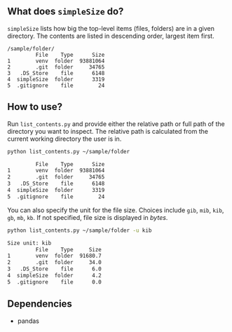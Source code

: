 ## What does `simpleSize` do?
`simpleSize` lists how big the top-level items (files, folders) are in a given directory. The contents are listed in descending order, largest item first.
```
/sample/folder/
         File    Type      Size
1        venv  folder  93881064
2        .git  folder     34765
3   .DS_Store    file      6148
4  simpleSize  folder      3319
5  .gitignore    file        24
```

## How to use?
Run `list_contents.py` and provide either the relative path or full path of the directory you want to inspect. The relative path is calculated from the current
working directory the user is in.
```bash
python list_contents.py ~/sample/folder

         File    Type      Size
1        venv  folder  93881064
2        .git  folder     34765
3   .DS_Store    file      6148
4  simpleSize  folder      3319
5  .gitignore    file        24
```
You can also specify the unit for the file size. Choices include `gib`, `mib`, `kib`, `gb`, `mb`, `kb`. If not specified, file size is displayed in *bytes*.
```bash
python list_contents.py ~/sample/folder -u kib

Size unit: kib
         File    Type     Size
1        venv  folder  91680.7
2        .git  folder     34.0
3   .DS_Store    file      6.0
4  simpleSize  folder      4.2
5  .gitignore    file      0.0
```
## Dependencies
- pandas